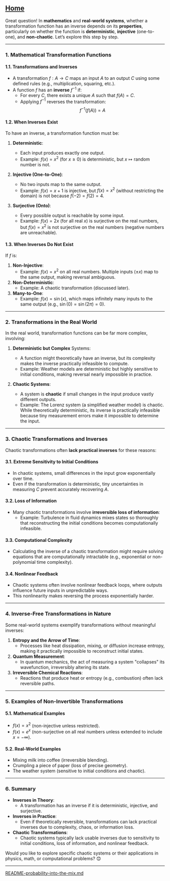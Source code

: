 [Home](https://t2m.io/VwvDcuw)
---

Great question! In **mathematics** and **real-world systems**, whether a transformation function has an inverse depends on its **properties**, particularly on whether the function is **deterministic**, **injective** (one-to-one), and **non-chaotic**. Let’s explore this step by step.

---

### **1. Mathematical Transformation Functions**

#### **1.1. Transformations and Inverses**
- A transformation $f: A \to C$ maps an input $A$ to an output $C$ using some defined rules (e.g., multiplication, squaring, etc.).
- A function $f$ has an **inverse** $f^{-1}$ if:
  - For every $C$, there exists a unique $A$ such that $f(A) = C$.
  - Applying $f^{-1}$ reverses the transformation:
    $$f^{-1}(f(A)) = A$$

#### **1.2. When Inverses Exist**
To have an inverse, a transformation function must be:
1. **Deterministic**:
   - Each input produces exactly one output.
   - Example: $f(x) = x^2$ (for $x \geq 0$) is deterministic, but $x \mapsto \text{random number}$ is not.

2. **Injective (One-to-One)**:
   - No two inputs map to the same output.
   - Example: $f(x) = x + 1$ is injective, but $f(x) = x^2$ (without restricting the domain) is not because $f(-2) = f(2) = 4$.

3. **Surjective (Onto)**:
   - Every possible output is reachable by some input.
   - Example: $f(x) = 2x$ (for all real $x$) is surjective on the real numbers, but $f(x) = x^2$ is not surjective on the real numbers (negative numbers are unreachable).

#### **1.3. When Inverses Do Not Exist**
If $f$ is:
1. **Non-Injective**:
   - Example: $f(x) = x^2$ on all real numbers. Multiple inputs ($\pm x$) map to the same output, making reversal ambiguous.
2. **Non-Deterministic**:
   - Example: A chaotic transformation (discussed later).
3. **Many-to-One**:
   - Example: $f(x) = \sin(x)$, which maps infinitely many inputs to the same output (e.g., $\sin(0) = \sin(2\pi) = 0$).

---

### **2. Transformations in the Real World**
In the real world, transformation functions can be far more complex, involving:
1. **Deterministic but Complex** Systems:
   - A function might theoretically have an inverse, but its complexity makes the inverse practically infeasible to compute.
   - Example: Weather models are deterministic but highly sensitive to initial conditions, making reversal nearly impossible in practice.

2. **Chaotic Systems**:
   - A system is **chaotic** if small changes in the input produce vastly different outputs.
   - Example: The Lorenz system (a simplified weather model) is chaotic. While theoretically deterministic, its inverse is practically infeasible because tiny measurement errors make it impossible to determine the input.

---

### **3. Chaotic Transformations and Inverses**
Chaotic transformations often **lack practical inverses** for these reasons:

#### **3.1. Extreme Sensitivity to Initial Conditions**
- In chaotic systems, small differences in the input grow exponentially over time.
- Even if the transformation is deterministic, tiny uncertainties in measuring $C$ prevent accurately recovering $A$.

#### **3.2. Loss of Information**
- Many chaotic transformations involve **irreversible loss of information**:
  - Example: Turbulence in fluid dynamics mixes states so thoroughly that reconstructing the initial conditions becomes computationally infeasible.

#### **3.3. Computational Complexity**
- Calculating the inverse of a chaotic transformation might require solving equations that are computationally intractable (e.g., exponential or non-polynomial time complexity).

#### **3.4. Nonlinear Feedback**
- Chaotic systems often involve nonlinear feedback loops, where outputs influence future inputs in unpredictable ways.
- This nonlinearity makes reversing the process exponentially harder.

---

### **4. Inverse-Free Transformations in Nature**
Some real-world systems exemplify transformations without meaningful inverses:
1. **Entropy and the Arrow of Time**:
   - Processes like heat dissipation, mixing, or diffusion increase entropy, making it practically impossible to reconstruct initial states.
2. **Quantum Measurement**:
   - In quantum mechanics, the act of measuring a system "collapses" its wavefunction, irreversibly altering its state.
3. **Irreversible Chemical Reactions**:
   - Reactions that produce heat or entropy (e.g., combustion) often lack reversible paths.

---

### **5. Examples of Non-Invertible Transformations**
#### **5.1. Mathematical Examples**
- $f(x) = x^2$ (non-injective unless restricted).
- $f(x) = e^x$ (non-surjective on all real numbers unless extended to include $x = -\infty$).

#### **5.2. Real-World Examples**
- Mixing milk into coffee (irreversible blending).
- Crumpling a piece of paper (loss of precise geometry).
- The weather system (sensitive to initial conditions and chaotic).

---

### **6. Summary**
- **Inverses in Theory**:
  - A transformation has an inverse if it is deterministic, injective, and surjective.
- **Inverses in Practice**:
  - Even if theoretically reversible, transformations can lack practical inverses due to complexity, chaos, or information loss.
- **Chaotic Transformations**:
  - Chaotic systems typically lack usable inverses due to sensitivity to initial conditions, loss of information, and nonlinear feedback.

Would you like to explore specific chaotic systems or their applications in physics, math, or computational problems? 😊


---

[README-probability-into-the-mix.md](https://t2m.io/rpD5MLH)
